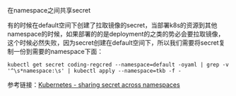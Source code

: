 在namespace之间共享secret

有的时候在default空间下创建了拉取镜像的secret，当部署k8s的资源到其他namespace的时候，如果部署的的是deployment的之类的势必会要拉取镜像，这个时候必然失败，因为secret创建在default空间下，所以我们需要将secret复制一份到需要的namespace下面：

```shell
kubectl get secret coding-regcred --namespace=default -oyaml | grep -v '^\s*namespace:\s' | kubectl apply --namespace=tkb -f -
```

 

参考链接：[Kubernetes - sharing secret across namespaces](https://stackoverflow.com/questions/46297949/kubernetes-sharing-secret-across-namespaces)

